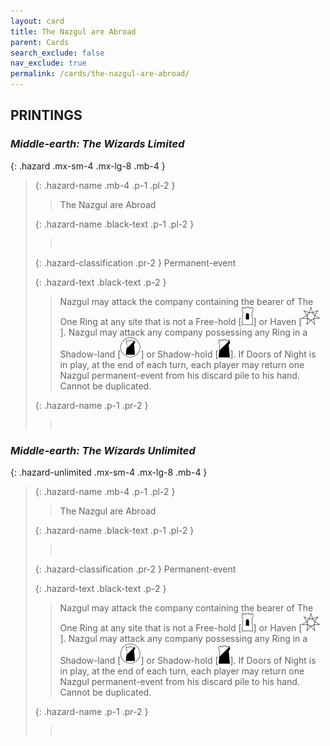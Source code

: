 ```yaml
---
layout: card
title: The Nazgul are Abroad
parent: Cards
search_exclude: false
nav_exclude: true
permalink: /cards/the-nazgul-are-abroad/
---
```


## PRINTINGS


### _Middle-earth: The Wizards Limited_

{: .hazard .mx-sm-4 .mx-lg-8 .mb-4 }
> {: .hazard-name .mb-4 .p-1 .pl-2 }
> > <div class="hazard-mp"></div>
> > <div class="card-name">The Nazgul are Abroad</div>
>
> {: .hazard-name .black-text .p-1 .pl-2 }
> > &nbsp;
>
> {: .hazard-classification .pr-2 }
> Permanent-event
>
> {: .hazard-text .black-text .p-2 }
> > Nazgul may attack the company containing the bearer of The One Ring at any site that is not a Free-hold \[![](/assets/images/free-hold.svg)] or Haven \[![](/assets/images/free-haven.svg)]. Nazgul may attack any company possessing any Ring in a Shadow-land \[![](/assets/images/shadow-land.svg)] or Shadow-hold \[![](/assets/images/shadow-hold.svg)]. If Doors of Night is in play, at the end of each turn, each player may return one Nazgul permanent-event from his discard pile to his hand. Cannot be duplicated. 
>
> {: .hazard-name .p-1 .pr-2 }
> > <div class="card-shield"></div>
> > <div class="card-corruption">&nbsp;</div>

### _Middle-earth: The Wizards Unlimited_

{: .hazard-unlimited .mx-sm-4 .mx-lg-8 .mb-4 }
> {: .hazard-name .mb-4 .p-1 .pl-2 }
> > <div class="hazard-mp"></div>
> > <div class="card-name">The Nazgul are Abroad</div>
>
> {: .hazard-name .black-text .p-1 .pl-2 }
> > &nbsp;
>
> {: .hazard-classification .pr-2 }
> Permanent-event
>
> {: .hazard-text .black-text .p-2 }
> > Nazgul may attack the company containing the bearer of The One Ring at any site that is not a Free-hold \[![](/assets/images/free-hold.svg)] or Haven \[![](/assets/images/free-haven.svg)]. Nazgul may attack any company possessing any Ring in a Shadow-land \[![](/assets/images/shadow-land.svg)] or Shadow-hold \[![](/assets/images/shadow-hold.svg)]. If Doors of Night is in play, at the end of each turn, each player may return one Nazgul permanent-event from his discard pile to his hand. Cannot be duplicated. 
>
> {: .hazard-name .p-1 .pr-2 }
> > <div class="card-shield"></div>
> > <div class="card-corruption-white">&nbsp;</div>
